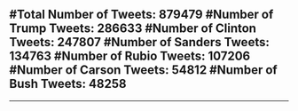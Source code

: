 #Total Number of Tweets: 879479 
#Number of Trump Tweets: 286633
#Number of Clinton Tweets: 247807
#Number of Sanders Tweets: 134763
#Number of Rubio Tweets: 107206
#Number of Carson Tweets: 54812
#Number of Bush Tweets: 48258
---
---
